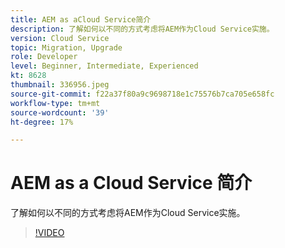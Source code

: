 ```yaml
---
title: AEM as aCloud Service简介
description: 了解如何以不同的方式考虑将AEM作为Cloud Service实施。
version: Cloud Service
topic: Migration, Upgrade
role: Developer
level: Beginner, Intermediate, Experienced
kt: 8628
thumbnail: 336956.jpeg
source-git-commit: f22a37f80a9c9698718e1c75576b7ca705e658fc
workflow-type: tm+mt
source-wordcount: '39'
ht-degree: 17%

---
```



# AEM as a Cloud Service 简介

了解如何以不同的方式考虑将AEM作为Cloud Service实施。

>[!VIDEO](https://video.tv.adobe.com/v/336956/?quality=12&learn=on)
